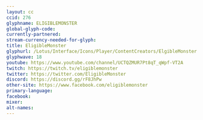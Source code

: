 ```yaml
---
layout: cc
ccid: 276
glyphname: ELIGIBLEMONSTER
global-glyph-code:
currently-partnered:
stream-currency-needed-for-glyph:
title: EligibleMonster
glyphurl: /Lotus/Interface/Icons/Player/ContentCreators/ElgibleMonster.png
glyphwave: 18
youtube: https://www.youtube.com/channel/UCTQZMUR7Pt8qT_qWpf-VT2A
twitch: https://twitch.tv/eligiblemonster
twitter: https://twitter.com/EligibleMonster
discord: https://discord.gg/rF8JhPw
other-site: https://www.facebook.com/eligiblemonster
primary-language:
facebook:
mixer:
alt-names:
---
```

